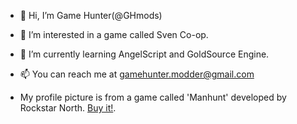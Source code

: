 - 👋 Hi, I’m Game Hunter(@GHmods)
- 👀 I’m interested in a game called Sven Co-op.
- 🌱 I’m currently learning AngelScript and GoldSource Engine.
- 📫 You can reach me at gamehunter.modder@gmail.com

- My profile picture is from a game called 'Manhunt' developed by Rockstar North. <a href="https://store.steampowered.com/app/12130/Manhunt/">Buy it!<a>.
<!---
GHmods/GHmods is a ✨ special ✨ repository because its `README.md` (this file) appears on your GitHub profile.
You can click the Preview link to take a look at your changes.
--->
